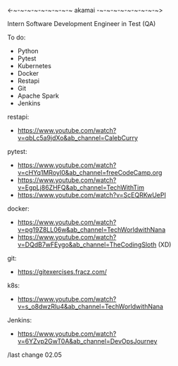 <-~-~-~-~-~-~-~-~-~ akamai -~-~-~-~-~-~-~-~-~>

Intern Software Development Engineer in Test (QA)

To do:
  - Python
  - Pytest
  - Kubernetes
  - Docker
  - Restapi
  - Git
  - Apache Spark
  - Jenkins
    
restapi: 
  - https://www.youtube.com/watch?v=qbLc5a9jdXo&ab_channel=CalebCurry
    
pytest:
  - https://www.youtube.com/watch?v=cHYq1MRoyI0&ab_channel=freeCodeCamp.org
  - https://www.youtube.com/watch?v=EgpLj86ZHFQ&ab_channel=TechWithTim
  - https://www.youtube.com/watch?v=ScEQRKwUePI

docker:
  -  https://www.youtube.com/watch?v=pg19Z8LL06w&ab_channel=TechWorldwithNana
  -  https://www.youtube.com/watch?v=DQdB7wFEygo&ab_channel=TheCodingSloth (XD)

git:
  - https://gitexercises.fracz.com/

k8s:
  - https://www.youtube.com/watch?v=s_o8dwzRlu4&ab_channel=TechWorldwithNana
    
Jenkins:
  - https://www.youtube.com/watch?v=6YZvp2GwT0A&ab_channel=DevOpsJourney

<keeping updated> /last change 02.05
